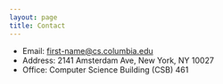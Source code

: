 ```yaml
---
layout: page
title: Contact
---
```


* Email: first-name@cs.columbia.edu
* Address: 2141 Amsterdam Ave, New York, NY 10027
* Office: Computer Science Building (CSB) 461
